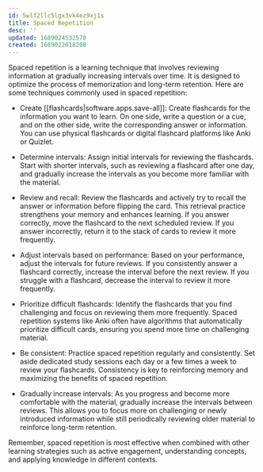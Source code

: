 ```yaml
---
id: 5wlf2llc5lgx3vk4ez9xj1s
title: Spaced Repetition
desc: ''
updated: 1689024532570
created: 1689022618208
---
```


Spaced repetition is a learning technique that involves reviewing information at gradually increasing intervals over time. It is designed to optimize the process of memorization and long-term retention. Here are some techniques commonly used in spaced repetition:

- Create [[flashcards|software.apps.save-all]]: Create flashcards for the information you want to learn. On one side, write a question or a cue, and on the other side, write the corresponding answer or information. You can use physical flashcards or digital flashcard platforms like Anki or Quizlet.

- Determine intervals: Assign initial intervals for reviewing the flashcards. Start with shorter intervals, such as reviewing a flashcard after one day, and gradually increase the intervals as you become more familiar with the material.

- Review and recall: Review the flashcards and actively try to recall the answer or information before flipping the card. This retrieval practice strengthens your memory and enhances learning. If you answer correctly, move the flashcard to the next scheduled review. If you answer incorrectly, return it to the stack of cards to review it more frequently.

- Adjust intervals based on performance: Based on your performance, adjust the intervals for future reviews. If you consistently answer a flashcard correctly, increase the interval before the next review. If you struggle with a flashcard, decrease the interval to review it more frequently.

- Prioritize difficult flashcards: Identify the flashcards that you find challenging and focus on reviewing them more frequently. Spaced repetition systems like Anki often have algorithms that automatically prioritize difficult cards, ensuring you spend more time on challenging material.

- Be consistent: Practice spaced repetition regularly and consistently. Set aside dedicated study sessions each day or a few times a week to review your flashcards. Consistency is key to reinforcing memory and maximizing the benefits of spaced repetition.

- Gradually increase intervals: As you progress and become more comfortable with the material, gradually increase the intervals between reviews. This allows you to focus more on challenging or newly introduced information while still periodically reviewing older material to reinforce long-term retention.

Remember, spaced repetition is most effective when combined with other learning strategies such as active engagement, understanding concepts, and applying knowledge in different contexts.
